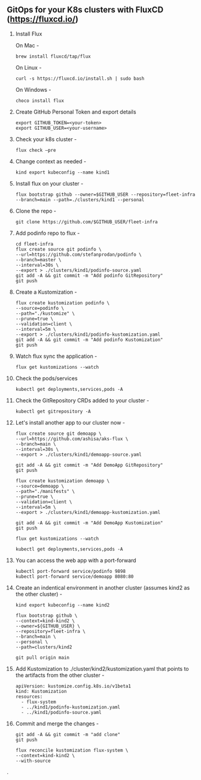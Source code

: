 ## GitOps for your K8s clusters with FluxCD (https://fluxcd.io/)
1.	Install Flux

    On Mac -
    ```
    brew install fluxcd/tap/flux
    ```
    On Linux -
    ```
    curl -s https://fluxcd.io/install.sh | sudo bash
    ```
    On Windows -
    ```
    choco install flux
    ```
2.	Create GitHub Personal Token and export details
    ```
    export GITHUB_TOKEN=<your-token>
    export GITHUB_USER=<your-username>
    ```
3.	Check your k8s cluster -
    ```
    flux check –pre
    ```
4.	Change context as needed -
    ```
    kind export kubeconfig --name kind1
    ```
5.	Install flux on your cluster -
    ```
    flux bootstrap github --owner=$GITHUB_USER --repository=fleet-infra --branch=main --path=./clusters/kind1 --personal
    ```
6.	Clone the repo -
    ```
    git clone https://github.com/$GITHUB_USER/fleet-infra
    ```
7.	Add podinfo repo to flux -
    ```
    cd fleet-infra
    flux create source git podinfo \
    --url=https://github.com/stefanprodan/podinfo \
    --branch=master \
    --interval=30s \
    --export > ./clusters/kind1/podinfo-source.yaml
    git add -A && git commit -m "Add podinfo GitRepository"
    git push
    ```
8.	Create a Kustomization -
    ```
    flux create kustomization podinfo \
    --source=podinfo \
    --path="./kustomize" \
    --prune=true \
    --validation=client \
    --interval=5m \
    --export > ./clusters/kind1/podinfo-kustomization.yaml
    git add -A && git commit -m "Add podinfo Kustomization"
    git push
    ```
9.	Watch flux sync the application -
    ```
    flux get kustomizations --watch
    ```
10.	Check the pods/services
    ```
    kubectl get deployments,services,pods -A
    ```
11. Check the GitRepository CRDs added to your cluster -
    ```
    kubectl get gitrepository -A
    ```
12. Let's install another app to our cluster now -
    ```
    flux create source git demoapp \
    --url=https://github.com/ashisa/aks-flux \
    --branch=main \
    --interval=30s \
    --export > ./clusters/kind1/demoapp-source.yaml
    
    git add -A && git commit -m "Add DemoApp GitRepository"
    git push
    
    flux create kustomization demoapp \
    --source=demoapp \
    --path="./manifests" \
    --prune=true \
    --validation=client \
    --interval=5m \
    --export > ./clusters/kind1/demoapp-kustomization.yaml
    
    git add -A && git commit -m "Add DemoApp Kustomization"
    git push
    
    flux get kustomizations --watch
    
    kubectl get deployments,services,pods -A
    ```
13. You can access the web app with a port-forward
    ```
    kubectl port-forward service/podinfo 9898
    kubectl port-forward service/demoapp 8080:80
    ```
14. Create an indentical environment in another cluster (assumes kind2 as the other cluster) -
    ```
    kind export kubeconfig --name kind2
    
    flux bootstrap github \
    --context=kind-kind2 \
    --owner=${GITHUB_USER} \
    --repository=fleet-infra \
    --branch=main \
    --personal \
    --path=clusters/kind2

    git pull origin main
    ```
15. Add Kustomization to ./cluster/kind2/kustomization.yaml that points to the artifacts from the other cluster -
    ```
    apiVersion: kustomize.config.k8s.io/v1beta1
    kind: Kustomization
    resources:
      - flux-system
      - ../kind1/podinfo-kustomization.yaml
      - ../kind1/podinfo-source.yaml
    ```
16. Commit and merge the changes -
    ```
    git add -A && git commit -m "add clone"
    git push

    flux reconcile kustomization flux-system \
    --context=kind-kind2 \
    --with-source 

    ```
.
